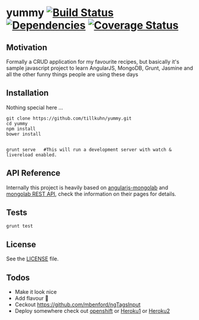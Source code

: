 yummy [![Build Status](https://travis-ci.org/tillkuhn/yummy.svg?branch=master)](https://travis-ci.org/tillkuhn/yummy) [![Dependencies](https://david-dm.org/tillkuhn/yummy.svg)](https://david-dm.org/tillkuhn/yummy#info=dependencies&view=table) [![Coverage Status](https://coveralls.io/repos/tillkuhn/yummy/badge.svg)](https://coveralls.io/r/tillkuhn/yummy)
=====

Motivation
-----
Formally a CRUD application for my favourite recipes, but basically it's sample javascript project to learn AngularJS, MongoDB, Grunt, Jasmine and all the other funny things people are using these days

Installation
----------------
Nothing special here ...

    git clone https://github.com/tillkuhn/yummy.git
    cd yummy
    npm install
    bower install


    grunt serve   #This will run a development server with watch & livereload enabled.

API Reference
------
Internally this project is heavily based on [angularjs-mongolab](https://github.com/pkozlowski-opensource/angularjs-mongolab) and [mongolab REST API](http://docs.mongolab.com/data-api/), check the information on their pages for details.

Tests
-----

    grunt test

License
------
See the [LICENSE](https://github.com/tillkuhn/yummy/blob/master/LICENSE) file.

Todos
----
* Make it look nice
* Add flavour :sparkling_heart:
* Ceckout https://github.com/mbenford/ngTagsInput
* Deploy somewhere check out [openshift](https://blog.openshift.com/getting-started-with-mongodb-on-nodejs-on-openshift/) or [Heroku1](http://www.sitepoint.com/deploying-yeomanangular-app-heroku/) or [Heroku2](http://cloud.dzone.com/articles/how-deploy-angularjs-app)


